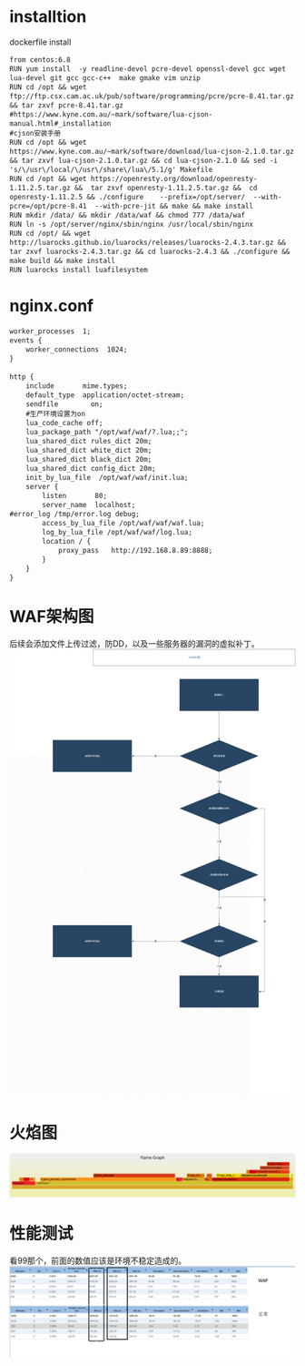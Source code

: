# installtion
dockerfile install
```
from centos:6.8
RUN yum install  -y readline-devel pcre-devel openssl-devel gcc wget lua-devel git gcc gcc-c++  make gmake vim unzip
RUN cd /opt && wget ftp://ftp.csx.cam.ac.uk/pub/software/programming/pcre/pcre-8.41.tar.gz && tar zxvf pcre-8.41.tar.gz 
#https://www.kyne.com.au/~mark/software/lua-cjson-manual.html#_installation 
#cjson安装手册
RUN cd /opt && wget https://www.kyne.com.au/~mark/software/download/lua-cjson-2.1.0.tar.gz && tar zxvf lua-cjson-2.1.0.tar.gz && cd lua-cjson-2.1.0 && sed -i 's/\/usr\/local/\/usr\/share\/lua\/5.1/g' Makefile
RUN cd /opt && wget https://openresty.org/download/openresty-1.11.2.5.tar.gz &&  tar zxvf openresty-1.11.2.5.tar.gz &&  cd openresty-1.11.2.5 && ./configure    --prefix=/opt/server/  --with-pcre=/opt/pcre-8.41  --with-pcre-jit && make && make install 
RUN mkdir /data/ && mkdir /data/waf && chmod 777 /data/waf
RUN ln -s /opt/server/nginx/sbin/nginx /usr/local/sbin/nginx
RUN cd /opt/ && wget http://luarocks.github.io/luarocks/releases/luarocks-2.4.3.tar.gz && tar zxvf luarocks-2.4.3.tar.gz && cd luarocks-2.4.3 && ./configure && make build && make install 
RUN luarocks install luafilesystem
```
# nginx.conf
```
worker_processes  1;
events {
	worker_connections  1024;
}

http {
	include       mime.types;
	default_type  application/octet-stream;
	sendfile        on;
	#生产环境设置为on
	lua_code_cache off;
	lua_package_path "/opt/waf/waf/?.lua;;"; 
	lua_shared_dict rules_dict 20m;
	lua_shared_dict white_dict 20m;
	lua_shared_dict black_dict 20m;
	lua_shared_dict config_dict 20m;
	init_by_lua_file  /opt/waf/waf/init.lua;
	server {
		listen       80;
		server_name  localhost;
#error_log /tmp/error.log debug;
		access_by_lua_file /opt/waf/waf/waf.lua;
		log_by_lua_file /opt/waf/waf/log.lua;
		location / {
			proxy_pass   http://192.168.8.89:8888;
		}
	}
}
```
# WAF架构图
后续会添加文件上传过滤，防DD，以及一些服务器的漏洞的虚拟补丁。
![](https://github.com/yingshang/waf/blob/master/static/waf%E8%AE%BE%E8%AE%A1%E5%9B%BE.jpg)
# 火焰图
![](https://github.com/yingshang/waf/blob/master/static/flame.svg)
# 性能测试
看99那个，前面的数值应该是环境不稳定造成的。
![](https://github.com/yingshang/waf/blob/master/static/waf.png)
